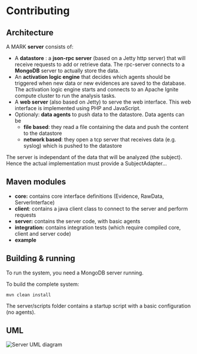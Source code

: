 # Contributing

## Architecture

A MARK **server** consists of:
  - A **datastore** : a **json-rpc server** (based on a Jetty http server) that will receive requests to add or retrieve data. The rpc-server connects to a **MongoDB** server to actually store the data.
  - An **activation logic engine** that decides which agents should be triggered when new data or new evidences are saved to the database. The activation logic engine starts and connects to an Apache Ignite compute cluster to run the analysis tasks.
  - A **web server** (also based on Jetty) to serve the web interface. This web interface is implemented using PHP and JavaScript.
  - Optionaly: **data agents** to push data to the datastore. Data agents can be
    - **file based**: they read a file containing the data and push the content to the datastore
    - **network based**: they open a tcp server that receives data (e.g. syslog) which is pushed to the datastore

The server is independant of the data that will be analyzed (the subject). Hence the actual implementation must provide a SubjectAdapter...

## Maven modules
- **core:** contains core interface definitions (Evidence, RawData, ServerInterface)
- **client**: contains a java client class to connect to the server and perform requests
- **server:** contains the server code, with basic agents
- **integration:** contains integration tests (which require compiled core, client and server code)
- **example**

## Building & running

To run the system, you need a MongoDB server running.

To build the complete system:
```
mvn clean install
```

The server/scripts folder contains a startup script with a basic configuration (no agents).

## UML

![Server UML diagram](https://gitlab.cylab.be/cylab/mark/-/jobs/artifacts/master/raw/server/target/server.urm.png?job=test:jdk-11:mongo-4.4)



